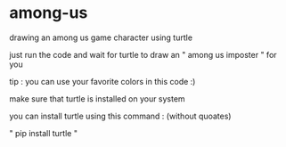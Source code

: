 # among-us
drawing an among us game character using turtle

just run the code and wait for turtle to draw an " among us imposter " for you 

tip : you can use your favorite colors in this code :)

make sure that turtle is installed on your system 

you can install turtle using this command : (without quoates)

" pip install turtle "

